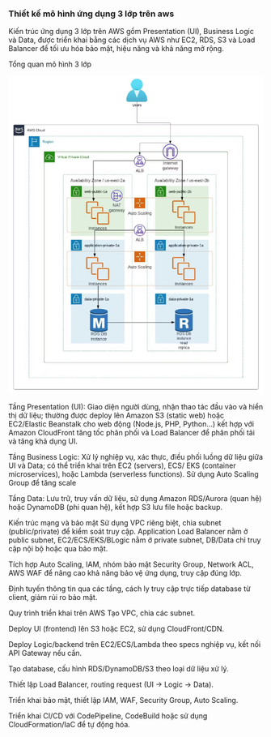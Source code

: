 ### Thiết kế mô hình ứng dụng 3 lớp trên aws

Kiến trúc ứng dụng 3 lớp trên AWS gồm Presentation (UI), Business Logic và Data, được triển khai bằng các dịch vụ AWS như EC2, RDS, S3 và Load Balancer để tối ưu hóa bảo mật, hiệu năng và khả năng mở rộng.

Tổng quan mô hình 3 lớp

![alt text](Image/01.%20aws%203%20tiers%20application.png)


Tầng Presentation (UI): Giao diện người dùng, nhận thao tác đầu vào và hiển thị dữ liệu; thường được deploy lên Amazon S3 (static web) hoặc EC2/Elastic Beanstalk cho web động (Node.js, PHP, Python...) kết hợp với Amazon CloudFront tăng tốc phân phối và Load Balancer để phân phối tải và tăng khả dụng UI.

Tầng Business Logic: Xử lý nghiệp vụ, xác thực, điều phối luồng dữ liệu giữa UI và Data; có thể triển khai trên EC2 (servers), ECS/ EKS (container microservices), hoặc Lambda (serverless functions). Sử dụng Auto Scaling Group để tăng scale

Tầng Data: Lưu trữ, truy vấn dữ liệu, sử dụng Amazon RDS/Aurora (quan hệ) hoặc DynamoDB (phi quan hệ), kết hợp S3 lưu file hoặc backup.







Kiến trúc mạng và bảo mật
Sử dụng VPC riêng biệt, chia subnet (public/private) để kiểm soát truy cập. Application Load Balancer nằm ở public subnet, EC2/ECS/EKS/BLogic nằm ở private subnet, DB/Data chỉ truy cập nội bộ hoặc qua bảo mật.

Tích hợp Auto Scaling, IAM, nhóm bảo mật Security Group, Network ACL, AWS WAF để nâng cao khả năng bảo vệ ứng dụng, truy cập đúng lớp.

Định tuyến thông tin qua các tầng, cách ly truy cập trực tiếp database từ client, giảm rủi ro bảo mật.

Quy trình triển khai trên AWS
Tạo VPC, chia các subnet.

Deploy UI (frontend) lên S3 hoặc EC2, sử dụng CloudFront/CDN.

Deploy Logic/backend trên EC2/ECS/Lambda theo specs nghiệp vụ, kết nối API Gateway nếu cần.

Tạo database, cấu hình RDS/DynamoDB/S3 theo loại dữ liệu xử lý.

Thiết lập Load Balancer, routing request (UI → Logic → Data).

Triển khai bảo mật, thiết lập IAM, WAF, Security Group, Auto Scaling.

Triển khai CI/CD với CodePipeline, CodeBuild hoặc sử dụng CloudFormation/IaC để tự động hóa.

